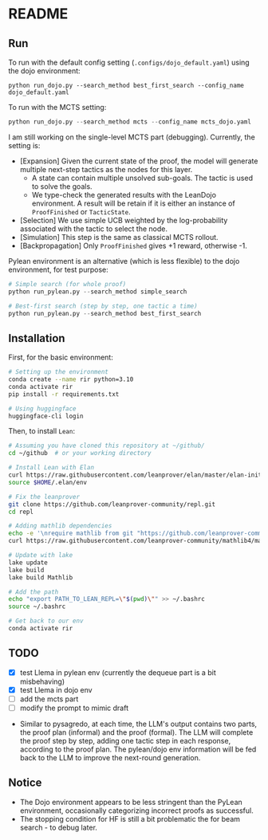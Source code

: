 # README

## Run

To run with the default config setting (`.configs/dojo_default.yaml`) using the dojo environment:

```
python run_dojo.py --search_method best_first_search --config_name dojo_default.yaml
```

To run with the MCTS setting:

```python
python run_dojo.py --search_method mcts --config_name mcts_dojo.yaml
```

I am still working on the single-level MCTS part (debugging). Currently, the setting is:

- [Expansion] Given the current state of the proof, the model will generate multiple next-step tactics as the nodes for this layer.
  - A state can contain multiple unsolved sub-goals. The tactic is used to solve the goals.
  - We type-check the generated results with the LeanDojo environment. A result will be retain if it is either an instance of `ProofFinished` or `TacticState`.
- [Selection] We use simple UCB weighted by the log-probability associated with the tactic to select the node.
- [Simulation] This step is the same as classical MCTS rollout.
- [Backpropagation] Only `ProofFinished` gives +1 reward, otherwise -1.

Pylean environment is an alternative (which is less flexible) to the dojo environment, for test purpose:

```python
# Simple search (for whole proof)
python run_pylean.py --search_method simple_search

# Best-first search (step by step, one tactic a time)
python run_pylean.py --search_method best_first_search
```

## Installation

First, for the basic environment:

```bash
# Setting up the environment
conda create --name rir python=3.10
conda activate rir
pip install -r requirements.txt

# Using huggingface
huggingface-cli login
```

Then, to install `Lean`:

```bash
# Assuming you have cloned this repository at ~/github/
cd ~/github  # or your working directory

# Install Lean with Elan
curl https://raw.githubusercontent.com/leanprover/elan/master/elan-init.sh -sSf | sh
source $HOME/.elan/env

# Fix the leanprover
git clone https://github.com/leanprover-community/repl.git
cd repl

# Adding mathlib dependencies
echo -e '\nrequire mathlib from git "https://github.com/leanprover-community/mathlib4"' >> lakefile.lean
curl https://raw.githubusercontent.com/leanprover-community/mathlib4/master/lean-toolchain -o lean-toolchain

# Update with lake
lake update
lake build
lake build Mathlib

# Add the path
echo "export PATH_TO_LEAN_REPL=\"$(pwd)\"" >> ~/.bashrc
source ~/.bashrc

# Get back to our env
conda activate rir
```

<!-- require mathlib from git "https://github.com/leanprover-community/mathlib4.git" @ "38dbcd8285bc4b1391619c12f158a7409f3dfc12" -->

## TODO

- [X]  test Llema in pylean env (currently the dequeue part is a bit misbehaving)
- [X]  test Llema in dojo env
- [ ]  add the mcts part
- [ ]  modify the prompt to mimic draft
  - Similar to pysagredo, at each time, the LLM's output contains two parts, the proof plan (informal) and the proof (formal). The LLM will complete the proof step by step, adding one tactic step in each response, according to the proof plan. The pylean/dojo env information will be fed back to the LLM to improve the next-round generation.

## Notice

- The Dojo environment appears to be less stringent than the PyLean environment, occasionally categorizing incorrect proofs as successful.
- The stopping condition for HF is still a bit problematic the for beam search - to debug later.
